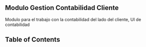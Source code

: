 ## Modulo Gestion Contabilidad Cliente

Modulo para el trabajo con la contabilidad del lado del cliente, UI de contabilidad

## Table of Contents